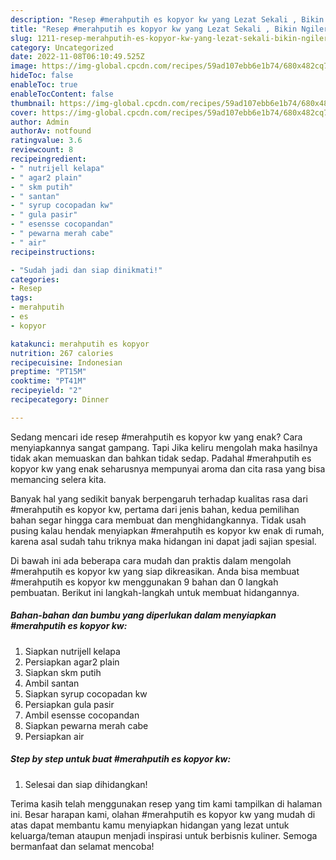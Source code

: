 ```yaml
---
description: "Resep #merahputih es kopyor kw yang Lezat Sekali , Bikin Ngiler"
title: "Resep #merahputih es kopyor kw yang Lezat Sekali , Bikin Ngiler"
slug: 1211-resep-merahputih-es-kopyor-kw-yang-lezat-sekali-bikin-ngiler
category: Uncategorized
date: 2022-11-08T06:10:49.525Z
image: https://img-global.cpcdn.com/recipes/59ad107ebb6e1b74/680x482cq70/merahputih-es-kopyor-kw-foto-resep-utama.jpg
hideToc: false
enableToc: true
enableTocContent: false
thumbnail: https://img-global.cpcdn.com/recipes/59ad107ebb6e1b74/680x482cq70/merahputih-es-kopyor-kw-foto-resep-utama.jpg
cover: https://img-global.cpcdn.com/recipes/59ad107ebb6e1b74/680x482cq70/merahputih-es-kopyor-kw-foto-resep-utama.jpg
author: Admin
authorAv: notfound
ratingvalue: 3.6
reviewcount: 8
recipeingredient:
- " nutrijell kelapa"
- " agar2 plain"
- " skm putih"
- " santan"
- " syrup cocopadan kw"
- " gula pasir"
- " esensse cocopandan"
- " pewarna merah cabe"
- " air"
recipeinstructions:

- "Sudah jadi dan siap dinikmati!"
categories:
- Resep
tags:
- merahputih
- es
- kopyor

katakunci: merahputih es kopyor 
nutrition: 267 calories
recipecuisine: Indonesian
preptime: "PT15M"
cooktime: "PT41M"
recipeyield: "2"
recipecategory: Dinner

---
```



Sedang mencari ide resep #merahputih es kopyor kw yang enak? Cara menyiapkannya sangat gampang. Tapi Jika keliru mengolah maka hasilnya tidak akan memuaskan dan bahkan tidak sedap. Padahal #merahputih es kopyor kw yang enak seharusnya mempunyai aroma dan cita rasa yang bisa memancing selera kita.




Banyak hal yang sedikit banyak berpengaruh terhadap kualitas rasa dari #merahputih es kopyor kw, pertama dari jenis bahan, kedua pemilihan bahan segar hingga cara membuat dan menghidangkannya. Tidak usah pusing kalau hendak menyiapkan #merahputih es kopyor kw enak di rumah, karena asal sudah tahu triknya maka hidangan ini dapat jadi sajian spesial.


Di bawah ini ada beberapa cara mudah dan praktis dalam mengolah #merahputih es kopyor kw yang siap dikreasikan. Anda bisa membuat #merahputih es kopyor kw menggunakan 9 bahan dan 0 langkah pembuatan. Berikut ini langkah-langkah untuk membuat hidangannya.

<!--inarticleads1-->

##### Bahan-bahan dan bumbu yang diperlukan dalam menyiapkan #merahputih es kopyor kw:

1. Siapkan  nutrijell kelapa
1. Persiapkan  agar2 plain
1. Siapkan  skm putih
1. Ambil  santan
1. Siapkan  syrup cocopadan kw
1. Persiapkan  gula pasir
1. Ambil  esensse cocopandan
1. Siapkan  pewarna merah cabe
1. Persiapkan  air




<!--inarticleads2-->

##### Step by step untuk buat #merahputih es kopyor kw:


1. Selesai dan siap dihidangkan!



Terima kasih telah menggunakan resep yang tim kami tampilkan di halaman ini. Besar harapan kami, olahan #merahputih es kopyor kw yang mudah di atas dapat membantu kamu menyiapkan hidangan yang lezat untuk keluarga/teman ataupun menjadi inspirasi untuk berbisnis kuliner. Semoga bermanfaat dan selamat mencoba!
